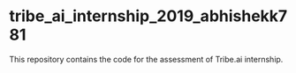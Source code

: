 # tribe_ai_internship_2019_abhishekk781
This repository contains the code for the assessment of Tribe.ai internship.
